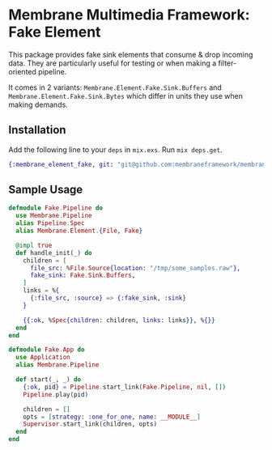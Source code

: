 # Membrane Multimedia Framework: Fake Element

This package provides fake sink elements that consume & drop incoming data.
They are particularly useful for testing or when making a filter-oriented pipeline.

It comes in 2 variants: `Membrane.Element.Fake.Sink.Buffers` and
`Membrane.Element.Fake.Sink.Bytes` which differ in units they use when making demands.

## Installation

Add the following line to your `deps` in `mix.exs`.  Run `mix deps.get`.

```elixir
{:membrane_element_fake, git: "git@github.com:membraneframework/membrane-element-fake.git"}
```

## Sample Usage

```elixir
defmodule Fake.Pipeline do
  use Membrane.Pipeline
  alias Pipeline.Spec
  alias Membrane.Element.{File, Fake}

  @impl true
  def handle_init(_) do
    children = [
      file_src: %File.Source{location: "/tmp/some_samples.raw"},
      fake_sink: Fake.Sink.Buffers,
    ]
    links = %{
      {:file_src, :source} => {:fake_sink, :sink}
    }

    {{:ok, %Spec{children: children, links: links}}, %{}}
  end
end

defmodule Fake.App do
  use Application
  alias Membrane.Pipeline

  def start(_, _) do
    {:ok, pid} = Pipeline.start_link(Fake.Pipeline, nil, [])
    Pipeline.play(pid)

    children = []
    opts = [strategy: :one_for_one, name: __MODULE__]
    Supervisor.start_link(children, opts)
  end
end
```
